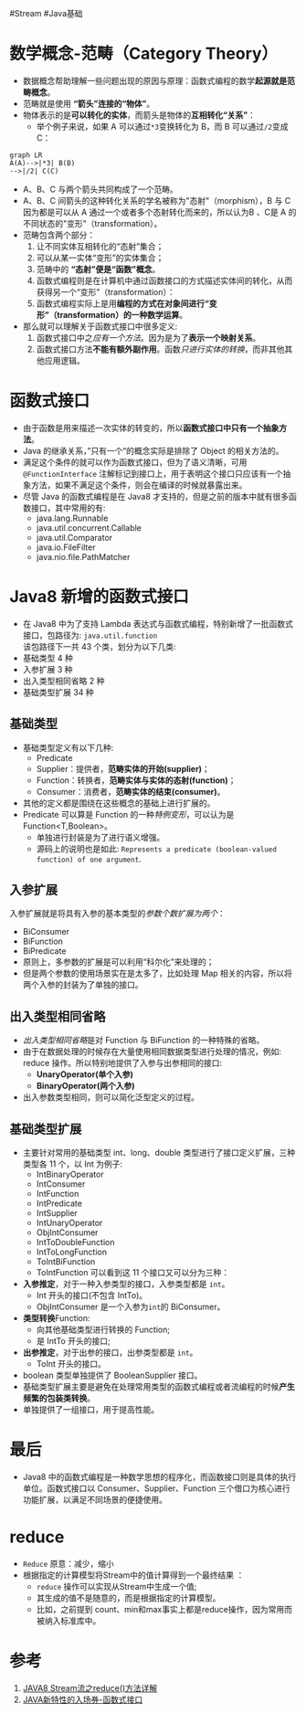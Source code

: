 #Stream #Java基础 

# 数学概念-范畴（Category Theory）
- 数据概念帮助理解一些问题出现的原因与原理：函数式编程的数学**起源就是范畴概念**。
- 范畴就是使用 **“箭头”连接的“物体”**。
- 物体表示的是**可以转化的实体**，而箭头是物体的**互相转化“关系”**：
	- 举个例子来说，如果 A 可以通过`*3`变换转化为 B，而 B 可以通过`/2`变成 C：
```mermaid
graph LR
A(A)-->|*3| B(B)
-->|/2| C(C)
```
- A、B、C 与两个箭头共同构成了一个范畴。
- A、B、C 间箭头的这种转化关系的学名被称为"态射"（morphism），B 与 C 因为都是可以从 A 通过一个或者多个态射转化而来的，所以认为B 、C是 A 的不同状态的"变形"（transformation）。
- 范畴包含两个部分：
	1. 让不同实体互相转化的“态射”集合；
	2. 可以从某一实体“变形”的实体集合；
	3. 范畴中的 **“态射”便是“函数”概念**。
	4. 函数式编程则是在计算机中通过函数接口的方式描述实体间的转化，从而获得另一个“变形”（transformation）：
	5. 函数式编程实际上是用**编程的方式在对象间进行“变形”（transformation）的一种数学运算**。
- 那么就可以理解关于函数式接口中很多定义:
	1. 函数式接口中之*应有一个方法*。因为是为了**表示一个映射关系**。
	2. 函数式接口方法**不能有额外副作用**。函数*只进行实体的转换*，而非其他其他应用逻辑。

# 函数式接口
- 由于函数是用来描述一次实体的转变的，所以**函数式接口中只有一个抽象方法**。
-  Java 的继承关系，”只有一个“的概念实际是排除了 Object 的相关方法的。
- 满足这个条件的就可以作为函数式接口，但为了语义清晰，可用 `@FunctionInterface` 注解标记到接口上，用于表明这个接口只应该有一个抽象方法，如果不满足这个条件，则会在编译的时候就暴露出来。
- 尽管 Java 的函数式编程是在 Java8 才支持的，但是之前的版本中就有很多函数接口，其中常用的有:
	-   java.lang.Runnable
	-   java.util.concurrent.Callable
	-   java.util.Comparator
	-   java.io.FileFilter
	-   java.nio.file.PathMatcher

# Java8 新增的函数式接口
- 在 Java8 中为了支持 Lambda 表达式与函数式编程，特别新增了一批函数式接口，包路径为: `java.util.function`  
该包路径下一共 43 个类，划分为以下几类:
-   基础类型 4 种
-   入参扩展 3 种
-   出入类型相同省略 2 种
-   基础类型扩展 34 种

## 基础类型
- 基础类型定义有以下几种:
	- Predicate
	- Supplier：提供者，**范畴实体的开始(supplier)**；
	- Function：转换者，**范畴实体与实体的态射(function)**；
	- Consumer：消费者，**范畴实体的结束(consumer)**。
- 其他的定义都是围绕在这些概念的基础上进行扩展的。
- Predicate 可以算是 Function 的一种*特例变形*，可以认为是 Function<T,Boolean>。
	- 单独进行封装是为了进行语义增强。
	- 源码上的说明也是如此:  `Represents a predicate (boolean-valued function) of one argument`.

## 入参扩展
入参扩展就是将具有入参的基本类型的*参数个数扩展为两个*：
-   BiConsumer
-   BiFunction
-   BiPredicate
- 原则上，多参数的扩展是可以利用“科尔化”来处理的；
- 但是两个参数的使用场景实在是太多了，比如处理 Map 相关的内容，所以将两个入参的封装为了单独的接口。

## 出入类型相同省略

- *出入类型相同省略*是对 Function 与 BiFunction 的一种特殊的省略。
- 由于在数据处理的时候存在大量使用相同数据类型进行处理的情况，例如: reduce 操作。所以特别地提供了入参与出参相同的接口:
	-  **UnaryOperator(单个入参)**
	-  **BinaryOperator(两个入参)**
- 出入参数类型相同，则可以简化泛型定义的过程。

## 基础类型扩展
- 主要针对常用的基础类型 int、long、double 类型进行了接口定义扩展，三种类型各 11 个，以 Int 为例子:
	-   IntBinaryOperator
	-   IntConsumer
	-   IntFunction
	-   IntPredicate
	-   IntSupplier
	-   IntUnaryOperator
	-   ObjIntConsumer
	-   IntToDoubleFunction
	-   IntToLongFunction
	-   ToIntBiFunction
	-   ToIntFunction
可以看到这 11 个接口又可以分为三种：
-   **入参推定**，对于一种入参类型的接口，入参类型都是 `int`。
	- Int 开头的接口(不包含 IntTo)。
	- ObjIntConsumer 是一个入参为`int`的 BiConsumer。
-   **类型转换**Function:
	- 向其他基础类型进行转换的 Function;
	- 是 IntTo 开头的接口;
-   **出参推定**，对于出参的接口，出参类型都是 `int`。
	- ToInt 开头的接口。
- boolean 类型单独提供了 BooleanSupplier 接口。
- 基础类型扩展主要是避免在处理常用类型的函数式编程或者流编程的时候**产生频繁的包装类转换**。
- 单独提供了一组接口，用于提高性能。

# 最后
- Java8 中的函数式编程是一种数学思想的程序化，而函数接口则是具体的执行单位。函数式接口以 Consumer、Supplier、Function 三个借口为核心进行功能扩展，以满足不同场景的便捷使用。


# reduce
-   `Reduce` 原意：减少，缩小
-   根据指定的计算模型将Stream中的值计算得到一个最终结果  ：
	- `reduce` 操作可以实现从Stream中生成一个值;
	- 其生成的值不是随意的，而是根据指定的计算模型。
	- 比如，之前提到 count、min和max事实上都是reduce操作，因为常用而被纳入标准库中。
# 参考
1. [JAVA8 Stream流之reduce()方法详解](https://www.cnblogs.com/MrYuChen-Blog/p/14061320.html)
2. [JAVA新特性的入场券-函数式接口](https://xie.infoq.cn/article/a8ef07f9558032814ce169588)